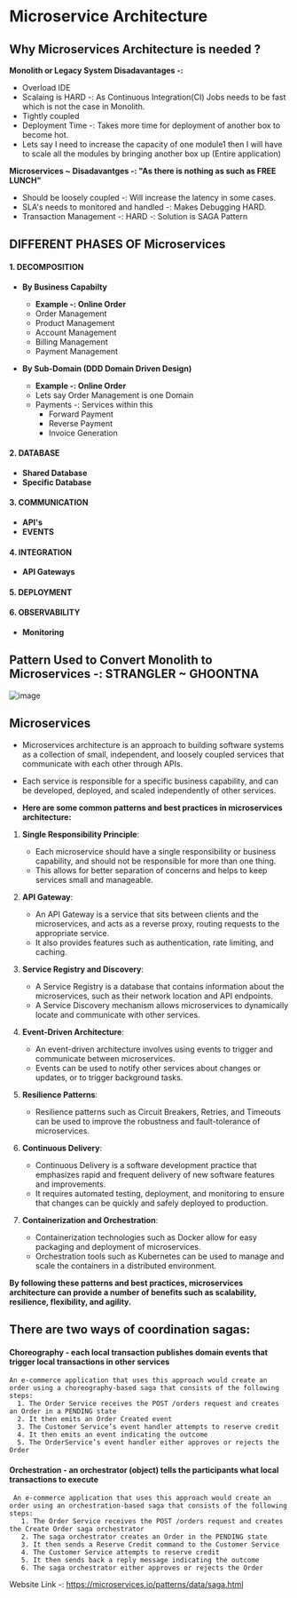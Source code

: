 # Microservice Architecture

## Why Microservices Architecture is needed ?
**Monolith or Legacy System Disadavantages -:**
* Overload IDE
* Scalaing is HARD -: As Continuous Integration(CI) Jobs needs to be fast which is not the case in Monolith.
* Tightly coupled
* Deployment Time -: Takes more time for deployment of another box to become hot.
* Lets say I need to increase the capacity of one module1 then I will have to scale all the modules by bringing another box up (Entire application)

**Microservices ~ Disadavantges -: "__As there is nothing as such as FREE LUNCH__"**
* Should be loosely coupled -: Will increase the latency in some cases.
* SLA's needs to monitored and handled -: Makes Debugging HARD.
* Transaction Management -: HARD -: Solution is SAGA Pattern

## DIFFERENT PHASES OF Microservices

#### 1. DECOMPOSITION
* __By Business Capabilty__
   * __Example -: Online Order__
   * Order Management
   * Product Management
   * Account Management
   * Billing Management
   * Payment Management 

* __By Sub-Domain (DDD Domain Driven Design)__
   * __Example -: Online Order__
   * Lets say Order Management is one Domain
   * Payments -: Services within this
      * Forward Payment
      * Reverse Payment
      * Invoice Generation

#### 2. DATABASE
* __Shared Database__
* __Specific Database__

#### 3. COMMUNICATION
* __API's__
* __EVENTS__

#### 4. INTEGRATION
* __API Gateways__

#### 5. DEPLOYMENT

#### 6. OBSERVABILITY
* __Monitoring__

## Pattern Used to Convert Monolith to Microservices -: STRANGLER ~ GHOONTNA
![image](https://user-images.githubusercontent.com/22426280/235950715-746da4f1-1567-480a-b645-f349ad0821b4.png)


## Microservices
* Microservices architecture is an approach to building software systems as a collection of small, independent, and loosely coupled services that communicate with each other through APIs. 
* Each service is responsible for a specific business capability, and can be developed, deployed, and scaled independently of other services.

* __Here are some common patterns and best practices in microservices architecture:__

1. __Single Responsibility Principle__: 
    * Each microservice should have a single responsibility or business capability, and should not be responsible for more than one thing. 
    * This allows for better separation of concerns and helps to keep services small and manageable.

2. __API Gateway__: 
    * An API Gateway is a service that sits between clients and the microservices, and acts as a reverse proxy, routing requests to the appropriate service. 
    * It also provides features such as authentication, rate limiting, and caching.

3. __Service Registry and Discovery__: 
    * A Service Registry is a database that contains information about the microservices, such as their network location and API endpoints. 
    * A Service Discovery mechanism allows microservices to dynamically locate and communicate with other services.

4. __Event-Driven Architecture__: 
    * An event-driven architecture involves using events to trigger and communicate between microservices. 
    * Events can be used to notify other services about changes or updates, or to trigger background tasks.

5. __Resilience Patterns__: 
    * Resilience patterns such as Circuit Breakers, Retries, and Timeouts can be used to improve the robustness and fault-tolerance of microservices.

6. __Continuous Delivery__: 
    * Continuous Delivery is a software development practice that emphasizes rapid and frequent delivery of new software features and improvements. 
    * It requires automated testing, deployment, and monitoring to ensure that changes can be quickly and safely deployed to production.

7. __Containerization and Orchestration__: 
    * Containerization technologies such as Docker allow for easy packaging and deployment of microservices. 
    * Orchestration tools such as Kubernetes can be used to manage and scale the containers in a distributed environment.

**By following these patterns and best practices, microservices architecture can provide a number of benefits such as scalability, resilience, flexibility, and agility.**

## There are two ways of coordination sagas:
#### Choreography - each local transaction publishes domain events that trigger local transactions in other services
    An e-commerce application that uses this approach would create an order using a choreography-based saga that consists of the following steps:
      1. The Order Service receives the POST /orders request and creates an Order in a PENDING state
      2. It then emits an Order Created event
      3. The Customer Service’s event handler attempts to reserve credit
      4. It then emits an event indicating the outcome
      5. The OrderService’s event handler either approves or rejects the Order
    
#### Orchestration - an orchestrator (object) tells the participants what local transactions to execute
     An e-commerce application that uses this approach would create an order using an orchestration-based saga that consists of the following steps:
       1. The Order Service receives the POST /orders request and creates the Create Order saga orchestrator
       2. The saga orchestrator creates an Order in the PENDING state
       3. It then sends a Reserve Credit command to the Customer Service
       4. The Customer Service attempts to reserve credit
       5. It then sends back a reply message indicating the outcome
       6. The saga orchestrator either approves or rejects the Order
    
Website Link -: https://microservices.io/patterns/data/saga.html


